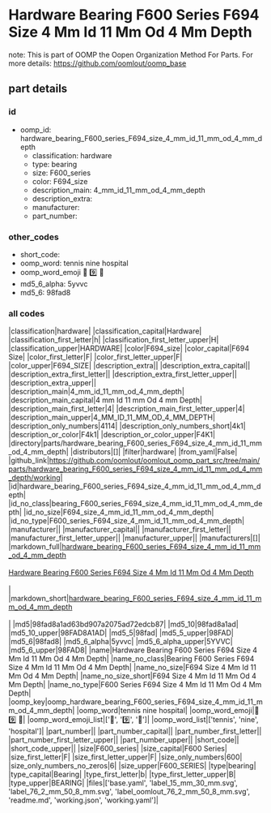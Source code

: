 # Hardware Bearing F600 Series F694 Size 4 Mm Id 11 Mm Od 4 Mm Depth  

note: This is part of OOMP the Oopen Organization Method For Parts. For more details: https://github.com/oomlout/oomp_base

##  part details





### id
* oomp_id: hardware_bearing_F600_series_F694_size_4_mm_id_11_mm_od_4_mm_depth
  * classification: hardware
  * type: bearing
  * size: F600_series
  * color: F694_size
  * description_main: 4_mm_id_11_mm_od_4_mm_depth
  * description_extra: 
  * manufacturer: 
  * part_number: 

### other_codes
* short_code: 
* oomp_word: tennis nine hospital
* oomp_word_emoji :tennis: :nine: :hospital:
* md5_6_alpha: 5yvvc
* md5_6: 98fad8

### all codes 
|classification|hardware|
|classification_capital|Hardware|
|classification_first_letter|h|
|classification_first_letter_upper|H|
|classification_upper|HARDWARE|
|color|F694_size|
|color_capital|F694 Size|
|color_first_letter|F|
|color_first_letter_upper|F|
|color_upper|F694_SIZE|
|description_extra||
|description_extra_capital||
|description_extra_first_letter||
|description_extra_first_letter_upper||
|description_extra_upper||
|description_main|4_mm_id_11_mm_od_4_mm_depth|
|description_main_capital|4 mm Id 11 mm Od 4 mm Depth|
|description_main_first_letter|4|
|description_main_first_letter_upper|4|
|description_main_upper|4_MM_ID_11_MM_OD_4_MM_DEPTH|
|description_only_numbers|4114|
|description_only_numbers_short|4k1|
|description_or_color|F4k1|
|description_or_color_upper|F4K1|
|directory|parts/hardware_bearing_F600_series_F694_size_4_mm_id_11_mm_od_4_mm_depth|
|distributors|[]|
|filter|hardware|
|from_yaml|False|
|github_link|https://github.com/oomlout/oomlout_oomp_part_src/tree/main/parts/hardware_bearing_F600_series_F694_size_4_mm_id_11_mm_od_4_mm_depth/working|
|id|hardware_bearing_F600_series_F694_size_4_mm_id_11_mm_od_4_mm_depth|
|id_no_class|bearing_F600_series_F694_size_4_mm_id_11_mm_od_4_mm_depth|
|id_no_size|F694_size_4_mm_id_11_mm_od_4_mm_depth|
|id_no_type|F600_series_F694_size_4_mm_id_11_mm_od_4_mm_depth|
|manufacturer||
|manufacturer_capital||
|manufacturer_first_letter||
|manufacturer_first_letter_upper||
|manufacturer_upper||
|manufacturers|[]|
|markdown_full|[hardware_bearing_F600_series_F694_size_4_mm_id_11_mm_od_4_mm_depth](https://github.com/oomlout/oomlout_oomp_part_src/tree/main/parts/hardware_bearing_F600_series_F694_size_4_mm_id_11_mm_od_4_mm_depth/working)<br>[](https://github.com/oomlout/oomlout_oomp_part_src/tree/main/parts/hardware_bearing_F600_series_F694_size_4_mm_id_11_mm_od_4_mm_depth/working)<br>[Hardware Bearing F600 Series F694 Size 4 Mm Id 11 Mm Od 4 Mm Depth](https://github.com/oomlout/oomlout_oomp_part_src/tree/main/parts/hardware_bearing_F600_series_F694_size_4_mm_id_11_mm_od_4_mm_depth/working)<br><br>|
|markdown_short|[hardware_bearing_F600_series_F694_size_4_mm_id_11_mm_od_4_mm_depth](https://github.com/oomlout/oomlout_oomp_part_src/tree/main/parts/hardware_bearing_F600_series_F694_size_4_mm_id_11_mm_od_4_mm_depth/working)<br><br>|
|md5|98fad8a1ad63bd907a2075ad72edcb87|
|md5_10|98fad8a1ad|
|md5_10_upper|98FAD8A1AD|
|md5_5|98fad|
|md5_5_upper|98FAD|
|md5_6|98fad8|
|md5_6_alpha|5yvvc|
|md5_6_alpha_upper|5YVVC|
|md5_6_upper|98FAD8|
|name|Hardware Bearing F600 Series F694 Size 4 Mm Id 11 Mm Od 4 Mm Depth|
|name_no_class|Bearing F600 Series F694 Size 4 Mm Id 11 Mm Od 4 Mm Depth|
|name_no_size|F694 Size 4 Mm Id 11 Mm Od 4 Mm Depth|
|name_no_size_short|F694 Size 4 Mm Id 11 Mm Od 4 Mm Depth|
|name_no_type|F600 Series F694 Size 4 Mm Id 11 Mm Od 4 Mm Depth|
|oomp_key|oomp_hardware_bearing_F600_series_F694_size_4_mm_id_11_mm_od_4_mm_depth|
|oomp_word|tennis nine hospital|
|oomp_word_emoji|:tennis: :nine: :hospital:|
|oomp_word_emoji_list|[':tennis:', ':nine:', ':hospital:']|
|oomp_word_list|['tennis', 'nine', 'hospital']|
|part_number||
|part_number_capital||
|part_number_first_letter||
|part_number_first_letter_upper||
|part_number_upper||
|short_code||
|short_code_upper||
|size|F600_series|
|size_capital|F600 Series|
|size_first_letter|F|
|size_first_letter_upper|F|
|size_only_numbers|600|
|size_only_numbers_no_zeros|6|
|size_upper|F600_SERIES|
|type|bearing|
|type_capital|Bearing|
|type_first_letter|b|
|type_first_letter_upper|B|
|type_upper|BEARING|
|files|['base.yaml', 'label_15_mm_30_mm.svg', 'label_76_2_mm_50_8_mm.svg', 'label_oomlout_76_2_mm_50_8_mm.svg', 'readme.md', 'working.json', 'working.yaml']|
